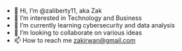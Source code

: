 - 👋 Hi, I’m @zaliberty11, aka Zak
- 👀 I’m interested in Technology and Business
- 🌱 I’m currently learning cybersecurity and data analysis
- 💞️ I’m looking to collaborate on various ideas
- 📫 How to reach me zakirwan@gmail.com

<!---
zaliberty11/zaliberty11 is a ✨ special ✨ repository because its `README.md` (this file) appears on your GitHub profile.
You can click the Preview link to take a look at your changes.
--->
